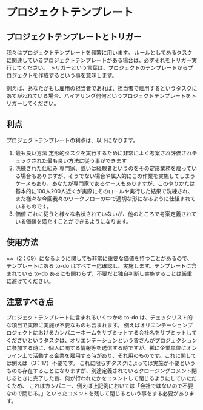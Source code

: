 プロジェクトテンプレート
========================

プロジェクトテンプレートとトリガー
----------------------------------
我々はプロジェクトテンプレートを頻繁に用います。
ルールとしてあるタスクに関連しているプロジェクトテンプレートがある場合は、必ずそれをトリガー実行してください。
トリガーという言葉は、プロジェクトのテンプレートからプロジェクトを作成するという事を意味します。

例えば、あなたがもし雇用の担当者であれば、担当者で雇用するというタスクにあてがわれている場合、ハイアリング何何というプロジェクトテンプレートをトリガーしてください。

利点
----
プロジェクトテンプレートの利点は、以下になります。
1. 最も良い方法
定形的タスクを実行するために非常によく考案され評価されチェックされた最も良い方法に従う事ができます
2. 洗練された仕組み
専門家、或いは経験者というのをその定形業務を雇っている場合もありますが、そうでない場合や属人的にこの作業を実施してしまうケースもあり、あなたが専門家であるケースもありますが、このやりかたは基本的に100人200人近くが実際にそのロールや実行した結果で洗練され、また様々な今回我々のワークフローの中で適切な形になるように仕組まれているものです。
3. 価値
これに従うと様々な名状されていないが、他のところで考案定義されている価値を満たすことができるようになります。

使用方法
--------
××（2：09）になるように関しても非常に重要な価値を持つことがあるので、テンプレートにある to-do はすべて一応確認し、実施します。テンプレートに含まれている  to-do あるにも関わらず、不要だと独自判断し実施することは厳重に避けてください。

注意すべき点
------------
プロジェクトテンプレートに含まれるいくつかの to-do は、チェックリスト的な項目で実際に実施が不要なものも含まれます。
例えばオリエンテーションプロジェクトにおけるカンパニーネームをサブミットする会社名をサブミットしてくださいというタスクは、オリエンテーションという皆さんがプロジェクションに参加する時に、個人に関する情報等を送信する時ですが、稀に企業単位にオンライン上で活動する企業を雇用する時があり、それ用のものです。これに関しては例えば（3：17）不要です。
これに限らずタスクによっては実施が不要というものも存在することになりますが、別途定義されているクロージングコメント閉じるときに完了した旨、何が行われたかをコメントして閉じるようにしていただくため、
これはカンパニー、例えば上記例においては「会社ではないので不要なので閉じる。」といったコメントを残して閉じるという事をする必要があります。 

